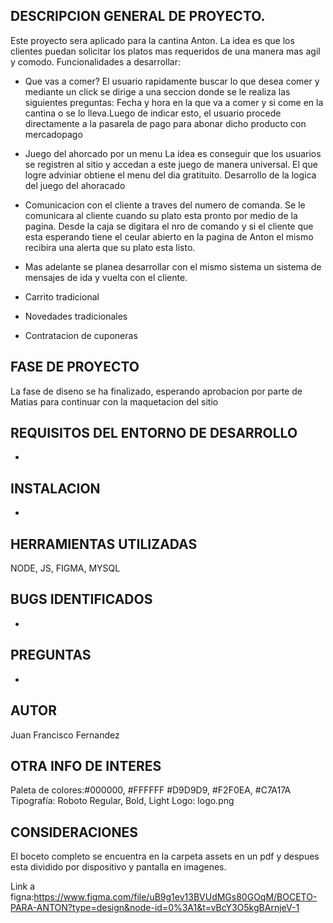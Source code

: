 ## DESCRIPCION GENERAL DE PROYECTO.
Este proyecto sera aplicado para la cantina Anton. La idea es que los clientes puedan solicitar los platos mas requeridos de una manera mas agil y comodo.
Funcionalidades a desarrollar:
- Que vas a comer?
    El usuario rapidamente buscar lo que desea comer y mediante un click se dirige a una seccion donde se le realiza las siguientes preguntas: Fecha y hora en la que va a comer y si come en la cantina o se lo lleva.Luego de indicar esto, el usuario procede directamente a la pasarela de pago para abonar dicho producto con mercadopago

- Juego del ahorcado por un menu
    La idea es conseguir que los usuarios se registren al sitio y accedan a este juego de manera universal. El que logre adviniar obtiene el menu del dia gratituito. 
    Desarrollo de la logica del juego del ahoracado

- Comunicacion con el cliente a traves del numero de comanda. Se le comunicara al cliente cuando su plato esta pronto por medio de la pagina. Desde la caja se digitara el nro de comando y si el cliente que esta esperando tiene el ceular abierto en la pagina de Anton el mismo recibira una alerta que su plato esta listo.
- Mas adelante se planea desarrollar con el mismo sistema un sistema de mensajes de ida y vuelta con el cliente.

- Carrito tradicional
- Novedades tradicionales
- Contratacion de cuponeras


## FASE DE PROYECTO
La fase de diseno se ha finalizado, esperando aprobacion por parte de Matias para continuar con la maquetacion del sitio

## REQUISITOS DEL ENTORNO DE DESARROLLO
-

## INSTALACION
-

## HERRAMIENTAS UTILIZADAS
NODE, JS, FIGMA, MYSQL

## BUGS IDENTIFICADOS 
-

## PREGUNTAS
-

## AUTOR
Juan Francisco Fernandez

## OTRA INFO DE INTERES
Paleta de colores:#000000, #FFFFFF #D9D9D9, #F2F0EA, #C7A17A
Tipografía: Roboto Regular, Bold, Light
Logo: logo.png

## CONSIDERACIONES
El boceto completo se encuentra en la carpeta assets en un pdf y despues esta dividido por dispositivo y pantalla en imagenes.

Link a figna:https://www.figma.com/file/uB9g1ev13BVUdMGs80GOqM/BOCETO-PARA-ANTON?type=design&node-id=0%3A1&t=vBcY3O5kgBArnjeV-1

